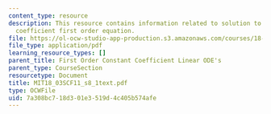```yaml
---
content_type: resource
description: This resource contains information related to solution to the constant
  coefficient first order equation.
file: https://ol-ocw-studio-app-production.s3.amazonaws.com/courses/18-03sc-differential-equations-fall-2011/7a308bc718d301e3519d4c405b574afe_MIT18_03SCF11_s8_1text.pdf
file_type: application/pdf
learning_resource_types: []
parent_title: First Order Constant Coefficient Linear ODE's
parent_type: CourseSection
resourcetype: Document
title: MIT18_03SCF11_s8_1text.pdf
type: OCWFile
uid: 7a308bc7-18d3-01e3-519d-4c405b574afe
---
```

